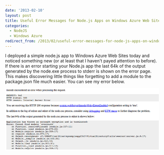 ```yaml
---
date: '2013-02-10'
layout: post
title: Useful Error Messages for Node.js Apps on Windows Azure Web Sites
categories:
  - NodeJS
  - Windows Azure
redirect_from: /2013/02/useful-error-messages-for-node-js-apps-on-windows-azure-web-sites/
---
```


I deployed a simple node.js app to Windows Azure Web Sites today and noticed something new (or at least that I haven't payed attention to before). If there is an error starting your Node.js app the last 64k of the output generated by the node.exe process to stderr is shown on the error page. This makes discovering little things like forgetting to add a module to the package.json file much easier. You can see my error below.

[![IIS Node Error](/images/2013/02/screen-shot-2013-02-10-at-2-39-03-pm.png)](/images/2013/02/screen-shot-2013-02-10-at-2-39-03-pm.png)

